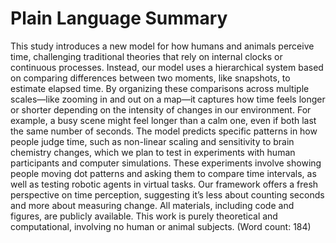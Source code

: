 # Plain Language Summary

This study introduces a new model for how humans and animals perceive time, challenging traditional theories that rely on internal clocks or continuous processes. Instead, our model uses a hierarchical system based on comparing differences between two moments, like snapshots, to estimate elapsed time. By organizing these comparisons across multiple scales—like zooming in and out on a map—it captures how time feels longer or shorter depending on the intensity of changes in our environment. For example, a busy scene might feel longer than a calm one, even if both last the same number of seconds. The model predicts specific patterns in how people judge time, such as non-linear scaling and sensitivity to brain chemistry changes, which we plan to test in experiments with human participants and computer simulations. These experiments involve showing people moving dot patterns and asking them to compare time intervals, as well as testing robotic agents in virtual tasks. Our framework offers a fresh perspective on time perception, suggesting it’s less about counting seconds and more about measuring change. All materials, including code and figures, are publicly available. This work is purely theoretical and computational, involving no human or animal subjects. (Word count: 184)

